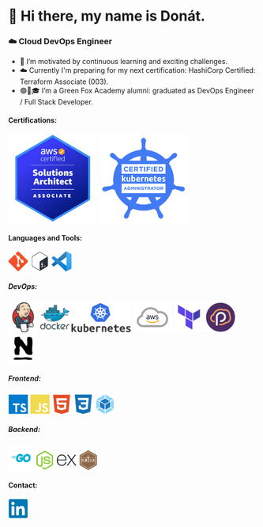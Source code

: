 # 👋 Hi there, my name is Donát.
### ☁️ Cloud DevOps Engineer
 
 
 - 🔭 I’m motivated by continuous learning and exciting challenges.
 - ☁️ Currently I'm preparing for my next certification: HashiCorp Certified: Terraform Associate (003).
 - 🟢🦊🎓 I’m a Green Fox Academy alumni: graduated as DevOps Engineer / Full Stack Developer.

<h4 align="left">Certifications:</h4>
<p align="left"> 

 <a href="https://www.credly.com/badges/3cc918a1-cef3-4f3d-92a9-2badeb91c133/public_url" target="_blank">
  <img src="./src/aws-saa-badge.png" alt="SAA" width="180" height="180"/></a>

 <a href="https://www.credly.com/badges/604309da-41a5-46e2-913d-260776030ae9" target="_blank">
  <img src="./src/cka_from_cncfsite__281_29.png" alt="CKA" width="180" height="180"/></a>
  
</p>

<h4 align="left">Languages and Tools:</h4>
<p align="left">
 
 <a href="https://git-scm.com/" target="_blank">
  <img src="./src/git-plain.svg" alt="git" width="40" height="40"/></a>
 
  <a href="https://www.gnu.org/software/bash/" target="_blank">
  <img src="./src/bash-plain.svg" alt="bash" width="40" height="40"/></a>

  <a href="https://code.visualstudio.com" target="_blank">
  <img src="./src/vscode.svg.png" alt="VSCode" width="40" height="40"/></a>
  </p>
  
  
<h5 align="left">DevOps:</h5>
<p align="left">
 
 <a href="https://www.jenkins.io/" target="_blank">
<img src="./src/jenkins-original.svg" alt="jenkins" width="60" height="60"/></a>
 
<a href="https://www.docker.com/" target="_blank"> 
<img src="./src/docker-original-wordmark.svg" alt="docker" width="60" height="60"/></a>

<a href="https://kubernetes.io" target="_blank">
<img src="./src/kubernetes.png" alt="kubernetes" width="120" height="60"/></a>

<a href="https://aws.amazon.com/" target="_blank"> 
<img src="./src/aws-logo.png" alt="AWS" width="80" height="60"/></a>

<a href="https://www.terraform.io/" target="_blank"> 
<img src="./src/terraform.png" alt="terraform" width="60" height="60"/></a>

<a href="https://www.pulumi.com/" target="_blank">
<img src="./src/pulumi.svg" alt="pulumi" width="60" height="60"/></a>

<a href="https://www.nagios.org/" target="_blank">
<img src="./src/nagios.png" alt="nagios" width="60" height="60"/></a>
 
 
 
<h5 align="left">Frontend:</h5>
<p align="left">
 
  <a href="https://www.typescriptlang.org/" target="_blank">
  <img src="./src/typescript-plain.svg" alt="typescript" width="40" height="40"/></a>
 
 <a href="https://www.javascript.com/" target="_blank">
 <img src="./src/javascript-plain.svg" alt="javascript" width="40" height="40"/></a>

 <a href="https://www.w3.org/html/" target="_blank">
 <img src="./src/html5-plain.svg" alt="html5" width="40" height="40"/></a>

 <a href="https://www.w3schools.com/css/" target="_blank">
 <img src="./src/css3-plain.svg" alt="css3" width="40" height="40"/></a>
 
 <a href="https://webpack.js.org/" target="_blank">
 <img src="./src/webpack-original.svg" alt="webpack" width="40" height="40"/></a>



<h5 align="left">Backend:</h5>
<p align="left">

<a href="https://golang.org/" target="_blank">
<img src="./src/go.png" alt="golang" width="50" height="50"/></a>

<a href="https://nodejs.org" target="_blank">
<img src="./src/nodejs-plain.svg" alt="nodejs" width="40" height="40"/></a>
 
<a href="https://expressjs.com/" target="_blank">
<img src="./src/express-original.svg" alt="express" width="40" height="40"/></a>

<a href="https://mochajs.org/" target="_blank">
<img src="./src/mocha-plain.svg" alt="mocha" width="40" height="40"/></a>
 
 
  <h4 align="left">Contact:</h4>
<p align="left">

  <a href="https://www.linkedin.com/in/donatmolnar" target="_blank">
  <img src="./src/linkedin-original.svg" alt="linkedin" width="40" height="40"/></a>
</p>
